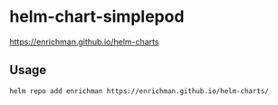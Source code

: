 # helm-chart-simplepod

https://enrichman.github.io/helm-charts

## Usage

```
helm repo add enrichman https://enrichman.github.io/helm-charts/
```